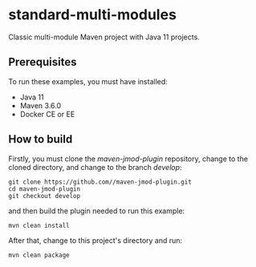 # standard-multi-modules

Classic multi-module Maven project with Java 11 projects.

## Prerequisites

To run these examples, you must have installed:

- Java 11
- Maven 3.6.0
- Docker CE or EE

## How to build

Firstly, you must clone the *maven-jmod-plugin* repository, change to the cloned directory, and change to the branch *develop*:

```{bash}
git clone https://github.com//maven-jmod-plugin.git
cd maven-jmod-plugin
git checkout develop
```

and then build the plugin needed to run this example:

```{bash}
mvn clean install
```

After that, change to this project's directory and run:

```{bash}
mvn clean package
```